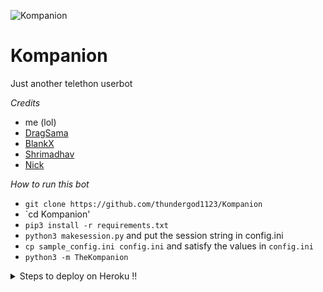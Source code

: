 ![Kompanion](https://telegra.ph/file/2bf0a6c60935590851a7d.jpg)
# Kompanion
Just another telethon userbot

*Credits*
- me (lol)
- [DragSama](https://github.com/Dragsama) 
- [BlankX](https://github.com/the-blank-x) 
- [Shrimadhav](https://github.com/Spechide)
- [Nick](https://github.com/Nick80835)

*How to run this bot*
- `git clone https://github.com/thundergod1123/Kompanion`
- `cd Kompanion'
- `pip3 install -r requirements.txt`
- `python3 makesession.py` and put the session string in config.ini
- `cp sample_config.ini config.ini` and satisfy the values in `config.ini`
- `python3 -m TheKompanion`

<details>
  <summary>Steps to deploy on Heroku !! </summary>

```
Fill in all the details, Deploy!
Now go to https://dashboard.heroku.com/apps/(app-name)/resources ( Replace (app-name) with your app name )
REMEMBER: Turn on worker dyno (Don't worry It's free :D) & Webhook
Now send the bot /start, If it doesn't respond go to https://dashboard.heroku.com/apps/(app-name)/settings and remove webhook and port.
```

  [![Deploy](https://www.herokucdn.com/deploy/button.svg)](https://heroku.com/deploy?template=https://github.com/thundergod1123/Kompanion)

</details>  
